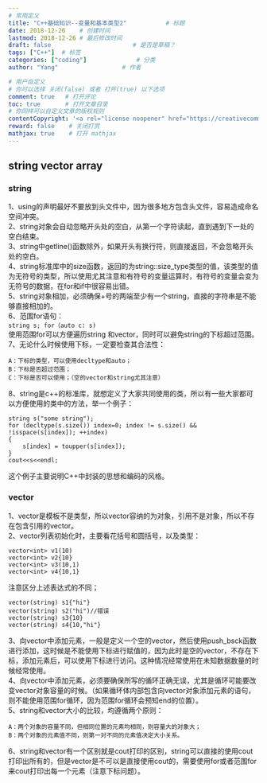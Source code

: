 ```yaml
---
# 常用定义
title: "C++基础知识--变量和基本类型2"           # 标题
date: 2018-12-26    # 创建时间
lastmod: 2018-12-26 # 最后修改时间
draft: false                       # 是否是草稿？
tags: ["C++"]  # 标签
categories: ["coding"]              # 分类
author: "Yang"                  # 作者

# 用户自定义
# 你可以选择 关闭(false) 或者 打开(true) 以下选项
comment: true   # 打开评论
toc: true       # 打开文章目录
# 你同样可以自定义文章的版权规则
contentCopyright: '<a rel="license noopener" href="https://creativecommons.org/licenses/by-nc-nd/4.0/" target="_blank">CC BY-NC-ND 4.0</a>'
reward: false	 # 关闭打赏
mathjax: true    # 打开 mathjax
---
```


## string vector array  
### string 
1、using的声明最好不要放到头文件中，因为很多地方包含头文件，容易造成命名空间冲突。  
2、string对象会自动忽略开头处的空白，从第一个字符读起，直到遇到下一处的空白结束。  
3、string中getline()函数除外，如果开头有换行符，则直接返回，不会忽略开头处的空白。  
4、string标准库中的size函数，返回的为string::size_type类型的值，该类型的值为无符号的类型，所以使用尤其注意和有符号的变量运算时，有符号的变量会变为无符号的数据，在for和if中很容易出错。  
5、string对象相加，必须确保+号的两端至少有一个string，直接的字符串是不能够直接相加的。  
6、范围for语句：  
`string s;
for（auto c: s)`  
使用范围for可以方便遍历string 和vector，同时可以避免string的下标超过范围。  
7、无论什么时候使用下标，一定要检查其合法性：  

    A：下标的类型，可以使用decltype和auto；
	B：下标是否超过范围；
	C：下标是否可以使用；（空的vector和string尤其注意）  

8、string是c++的标准库，就想定义了大家共同使用的类，所以有一些大家都可以方便使用的类中的方法，举一个例子：  

	string s("some string");  
	for (decltype(s.size()) index=0; index != s.size() && !isspace(s[index]); ++index)  
	{  
        s[index] = toupper(s[index]); 
	}  
	cout<<s<<endl;

这个例子主要说明C++中封装的思想和编码的风格。    
### vector
1、vector是模板不是类型，所以vector容纳的为对象，引用不是对象，所以不存在包含引用的vector。  
2、vector列表初始化时，主要看花括号和圆括号，以及类型：  

	vector<int> v1(10)
	vector<int> v2{10}
	vector<int> v3(10,1)
	vector<int> v4{10,1}
注意区分上述表达式的不同；  

	vector(string) s1{"hi"}
	vector(string) s2("hi")//错误
	vector(string) s3{10} 
	vector(string) s4{10,"hi"}
3、向vector中添加元素，一般是定义一个空的vector，然后使用push_bsck函数进行添加，这时候是不能使用下标进行赋值的，因为此时是空的vector，不存在下标，添加元素后，可以使用下标进行访问。这种情况经常使用在未知数据数量的时候经常使用。  
4、向vector中添加元素，必须要确保所写的循环正确无误，尤其是循环可能要改变vector对象容量的时候。（如果循环体内部包含向vector对象添加元素的语句，则不能使用范围for循环，因为范围for循环会预知end的位置）。  
5、string和vector大小的比较，均遵循两个原则：

	A：两个对象的容量不同，但相同位置的元素均相同，则容量大的对象大；  
	B：两个对象的元素值不同，则第一对不同的元素值决定大小关系。  
6、string和vector有一个区别就是cout打印的区别，string可以直接的使用cout打印出所有的，但是vector是不可以是直接使用cout的，需要使用for或者范围for来cout打印出每一个元素（注意下标问题）。  


